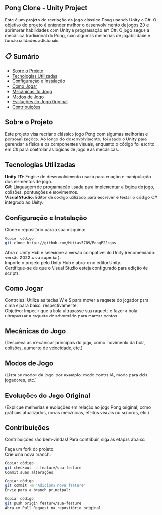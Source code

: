## Pong Clone - Unity Project
Este é um projeto de recriação do jogo clássico Pong usando Unity e C#. O objetivo do projeto é entender melhor o desenvolvimento de jogos 2D e aprimorar habilidades com Unity e programação em C#. O jogo segue a mecânica tradicional do Pong, com algumas melhorias de jogabilidade e funcionalidades adicionais.

## 📋 Sumário
- [Sobre o Projeto](#sobre-o-projeto)
- [Tecnologias Utilizadas](#tecnologias-utilizadas)
- [Configuração e Instalação](#configuração-e-instalação)
- [Como Jogar](#como-jogar)
- [Mecânicas do Jogo](#mecânicas-do-jogo)
- [Modos de Jogo](#modos-de-jogo)
- [Evoluções do Jogo Original](#evoluções-do-jogo-original)
- [Contribuições](#contribuições)

## Sobre o Projeto
Este projeto visa recriar o clássico jogo Pong com algumas melhorias e personalizações. Ao longo do desenvolvimento, foi usado o Unity para gerenciar a física e os componentes visuais, enquanto o código foi escrito em C# para controlar as lógicas de jogo e as mecânicas.

## Tecnologias Utilizadas
**Unity 2D**: Engine de desenvolvimento usada para criação e manipulação dos elementos de jogo.  
**C#**: Linguagem de programação usada para implementar a lógica do jogo, colisões, pontuações e movimentos.  
**Visual Studio**: Editor de código utilizado para escrever e testar o código C# integrado ao Unity.  
## Configuração e Instalação
Clone o repositório para a sua máquina:  
```bash  
Copiar código  
git clone https://github.com/Matias5789/PongP2Jogos  
```
Abra o Unity Hub e selecione a versão compatível do Unity (recomendado: versão 2022.x ou superior).  
Importe o projeto pelo Unity Hub e abra-o no editor Unity.  
Certifique-se de que o Visual Studio esteja configurado para edição de scripts.  
## Como Jogar  
Controles: Utilize as teclas W e S para mover a raquete do jogador para cima e para baixo, respectivamente.  
Objetivo: Impedir que a bola ultrapasse sua raquete e fazer a bola ultrapassar a raquete do adversário para marcar pontos.  
## Mecânicas do Jogo  
(Descreva as mecânicas principais do jogo, como movimento da bola, colisões, aumento de velocidade, etc.)  

## Modos de Jogo
(Liste os modos de jogo, por exemplo: modo contra IA, modo para dois jogadores, etc.)

## Evoluções do Jogo Original
(Explique melhorias e evoluções em relação ao jogo Pong original, como gráficos atualizados, novas mecânicas, efeitos visuais ou sonoros, etc.)

## Contribuições
Contribuições são bem-vindas! Para contribuir, siga as etapas abaixo:

Faça um fork do projeto.  
Crie uma nova branch:  
```bash  
Copiar código  
git checkout -b feature/sua-feature  
Commit suas alterações:
```
```bash  
Copiar código  
git commit -m "Adiciona nova feature"  
Envie para a branch principal:
```
```bash  
Copiar código  
git push origin feature/sua-feature  
Abra um Pull Request no repositório original.
```
